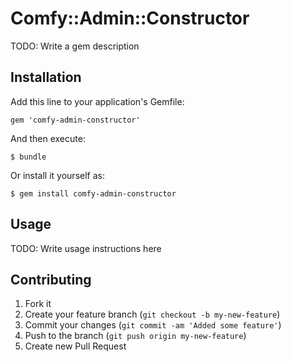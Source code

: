 # Comfy::Admin::Constructor

TODO: Write a gem description

## Installation

Add this line to your application's Gemfile:

    gem 'comfy-admin-constructor'

And then execute:

    $ bundle

Or install it yourself as:

    $ gem install comfy-admin-constructor

## Usage

TODO: Write usage instructions here

## Contributing

1. Fork it
2. Create your feature branch (`git checkout -b my-new-feature`)
3. Commit your changes (`git commit -am 'Added some feature'`)
4. Push to the branch (`git push origin my-new-feature`)
5. Create new Pull Request
